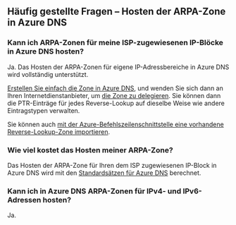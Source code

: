 
## <a name="faq---hosting-your-arpa-zone-in-azure-dns"></a>Häufig gestellte Fragen – Hosten der ARPA-Zone in Azure DNS

### <a name="can-i-host-arpa-zones-for-my-isp-assigned-ip-blocks-on-azure-dns"></a>Kann ich ARPA-Zonen für meine ISP-zugewiesenen IP-Blöcke in Azure DNS hosten?

Ja. Das Hosten der ARPA-Zonen für eigene IP-Adressbereiche in Azure DNS wird vollständig unterstützt.

[Erstellen Sie einfach die Zone in Azure DNS](../articles/dns/dns-getstarted-create-dnszone.md), und wenden Sie sich dann an Ihren Internetdienstanbieter, um [die Zone zu delegieren](../articles/dns/dns-domain-delegation.md).  Sie können dann die PTR-Einträge für jedes Reverse-Lookup auf dieselbe Weise wie andere Eintragstypen verwalten.

Sie können auch [mit der Azure-Befehlszeilenschnittstelle eine vorhandene Reverse-Lookup-Zone importieren](../articles/dns/dns-import-export.md).

### <a name="how-much-does-hosting-my-arpa-zone-cost"></a>Wie viel kostet das Hosten meiner ARPA-Zone?

Das Hosten der ARPA-Zone für Ihren dem ISP zugewiesenen IP-Block in Azure DNS wird mit den [Standardsätzen für Azure DNS](https://azure.microsoft.com/pricing/details/dns/) berechnet.

### <a name="can-i-host-arpa-zones-for-both-ipv4-and-ipv6-addresses-in-azure-dns"></a>Kann ich in Azure DNS ARPA-Zonen für IPv4- und IPv6-Adressen hosten?

Ja.


<!--HONumber=Nov16_HO3-->


